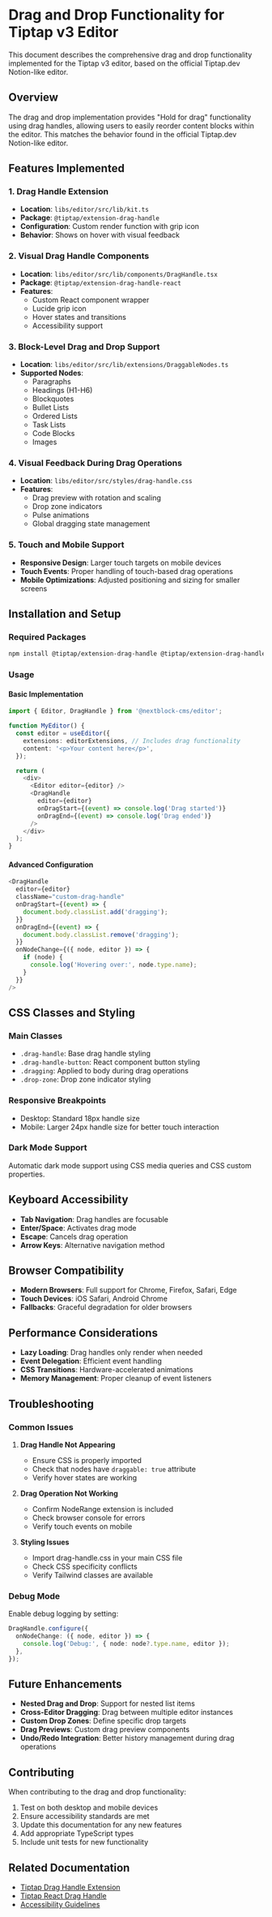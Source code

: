# Drag and Drop Functionality for Tiptap v3 Editor

This document describes the comprehensive drag and drop functionality implemented for the Tiptap v3 editor, based on the official Tiptap.dev Notion-like editor.

## Overview

The drag and drop implementation provides "Hold for drag" functionality using drag handles, allowing users to easily reorder content blocks within the editor. This matches the behavior found in the official Tiptap.dev Notion-like editor.

## Features Implemented

### 1. Drag Handle Extension
- **Location**: `libs/editor/src/lib/kit.ts`
- **Package**: `@tiptap/extension-drag-handle`
- **Configuration**: Custom render function with grip icon
- **Behavior**: Shows on hover with visual feedback

### 2. Visual Drag Handle Components
- **Location**: `libs/editor/src/lib/components/DragHandle.tsx`
- **Package**: `@tiptap/extension-drag-handle-react`
- **Features**:
  - Custom React component wrapper
  - Lucide grip icon
  - Hover states and transitions
  - Accessibility support

### 3. Block-Level Drag and Drop Support
- **Location**: `libs/editor/src/lib/extensions/DraggableNodes.ts`
- **Supported Nodes**:
  - Paragraphs
  - Headings (H1-H6)
  - Blockquotes
  - Bullet Lists
  - Ordered Lists
  - Task Lists
  - Code Blocks
  - Images

### 4. Visual Feedback During Drag Operations
- **Location**: `libs/editor/src/styles/drag-handle.css`
- **Features**:
  - Drag preview with rotation and scaling
  - Drop zone indicators
  - Pulse animations
  - Global dragging state management

### 5. Touch and Mobile Support
- **Responsive Design**: Larger touch targets on mobile devices
- **Touch Events**: Proper handling of touch-based drag operations
- **Mobile Optimizations**: Adjusted positioning and sizing for smaller screens

## Installation and Setup

### Required Packages
```bash
npm install @tiptap/extension-drag-handle @tiptap/extension-drag-handle-react @tiptap/extension-node-range
```

### Usage

#### Basic Implementation
```typescript
import { Editor, DragHandle } from '@nextblock-cms/editor';

function MyEditor() {
  const editor = useEditor({
    extensions: editorExtensions, // Includes drag functionality
    content: '<p>Your content here</p>',
  });

  return (
    <div>
      <Editor editor={editor} />
      <DragHandle 
        editor={editor}
        onDragStart={(event) => console.log('Drag started')}
        onDragEnd={(event) => console.log('Drag ended')}
      />
    </div>
  );
}
```

#### Advanced Configuration
```typescript
<DragHandle 
  editor={editor}
  className="custom-drag-handle"
  onDragStart={(event) => {
    document.body.classList.add('dragging');
  }}
  onDragEnd={(event) => {
    document.body.classList.remove('dragging');
  }}
  onNodeChange={({ node, editor }) => {
    if (node) {
      console.log('Hovering over:', node.type.name);
    }
  }}
/>
```

## CSS Classes and Styling

### Main Classes
- `.drag-handle`: Base drag handle styling
- `.drag-handle-button`: React component button styling
- `.dragging`: Applied to body during drag operations
- `.drop-zone`: Drop zone indicator styling

### Responsive Breakpoints
- Desktop: Standard 18px handle size
- Mobile: Larger 24px handle size for better touch interaction

### Dark Mode Support
Automatic dark mode support using CSS media queries and CSS custom properties.

## Keyboard Accessibility

- **Tab Navigation**: Drag handles are focusable
- **Enter/Space**: Activates drag mode
- **Escape**: Cancels drag operation
- **Arrow Keys**: Alternative navigation method

## Browser Compatibility

- **Modern Browsers**: Full support for Chrome, Firefox, Safari, Edge
- **Touch Devices**: iOS Safari, Android Chrome
- **Fallbacks**: Graceful degradation for older browsers

## Performance Considerations

- **Lazy Loading**: Drag handles only render when needed
- **Event Delegation**: Efficient event handling
- **CSS Transitions**: Hardware-accelerated animations
- **Memory Management**: Proper cleanup of event listeners

## Troubleshooting

### Common Issues

1. **Drag Handle Not Appearing**
   - Ensure CSS is properly imported
   - Check that nodes have `draggable: true` attribute
   - Verify hover states are working

2. **Drag Operation Not Working**
   - Confirm NodeRange extension is included
   - Check browser console for errors
   - Verify touch events on mobile

3. **Styling Issues**
   - Import drag-handle.css in your main CSS file
   - Check CSS specificity conflicts
   - Verify Tailwind classes are available

### Debug Mode
Enable debug logging by setting:
```typescript
DragHandle.configure({
  onNodeChange: ({ node, editor }) => {
    console.log('Debug:', { node: node?.type.name, editor });
  },
});
```

## Future Enhancements

- **Nested Drag and Drop**: Support for nested list items
- **Cross-Editor Dragging**: Drag between multiple editor instances
- **Custom Drop Zones**: Define specific drop targets
- **Drag Previews**: Custom drag preview components
- **Undo/Redo Integration**: Better history management during drag operations

## Contributing

When contributing to the drag and drop functionality:

1. Test on both desktop and mobile devices
2. Ensure accessibility standards are met
3. Update this documentation for any new features
4. Add appropriate TypeScript types
5. Include unit tests for new functionality

## Related Documentation

- [Tiptap Drag Handle Extension](https://tiptap.dev/docs/editor/extensions/functionality/drag-handle)
- [Tiptap React Drag Handle](https://tiptap.dev/docs/editor/extensions/functionality/drag-handle-react)
- [Accessibility Guidelines](https://www.w3.org/WAI/WCAG21/Understanding/)